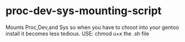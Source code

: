 # proc-dev-sys-mounting-script
Mounts Proc,Dev,and Sys so when you have to chroot into your gentoo install it becomes less tedious.
USE: chmod u+x the .sh file
